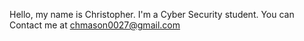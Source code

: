 Hello, my name is Christopher.
I'm a Cyber Security student.
You can Contact me at chmason0027@gmail.com
